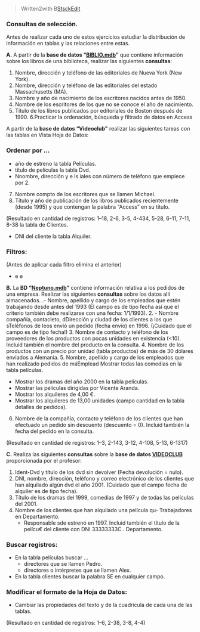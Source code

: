 


> Written2with B[StsckEdit](http://stackedit.io/)
### Consultas de selección.

Antes de realizar cada uno de estos ejercicios estudiar la distribución de información en tablas y las relaciones entre estas.

**A.** A partir de la **base de datos “[BIBLIO.mdb](http://descargas.teformas.com/Archivos%20Teformas/BIBLIO.accdb)”** que contiene información sobre los libros de una biblioteca, realizar las siguientes **consultas**:

1.  Nombre, dirección y teléfono de las editoriales de Nueva York (New York).
2.  Nombre, dirección y teléfono de las editoriales del estado Massachusetts (MA).
3.  Nombre y año de nacimiento de los escritores nacidos antes de 1950.
4.  Nombre de los escritores de los que no se conoce el año de nacimiento.
5.  Título de los libros publicados por editoriales de Boston después de 1990.
6.Practicar la ordenación, búsqueda y filtrado de datos en Access

A partir de la **base de datos “Videoclub"** realizar las siguientes tareas con las tablas en Vista Hoja de Datos:

### Ordenar por …

-   año de estreno la tabla Películas.
-   título de películas la tabla Dvd.
-   Nnombre, dirección y e ls iales con número de teléfono que empiece por 2.
7.  Nombre compto de los escritores que se llamen Michael.
8.  Título y año de publicación de los libros publicados recientemente (desde 1995) y que contengan la palabra “Access” en su titulo.

(Resultado en cantidad de registros: 1–18, 2-6, 3-5, 4-434, 5-28, 6-11, 7-11, 8-38 la tabla de Clientes.
-   DNI del cliente la tabla Alquiler.

### Filtros:

(Antes de aplicar cada filtro elimina el anterior)

-  e e 
  

**B.** La **BD “[Neptuno.mdb](http://descargas.teformas.com/Archivos%20Teformas/NEPTUNO.accdb)”** contiene información relativa a los pedidos de una empresa. Realizar las siguientes **consultas** sobre los datos allí almacenados.
.-   Nombre, apellido y cargo de los empleados que estén trabajando desde antes del 1993 (El campo es de tipo fecha así que el criterio también debe realizarse con una fecha: 1/1/1993).
2.   - Nombre compañía, contacleto, dDirección y ciudad de los clientes a los que sTeléfonos de leos envió un pedido (fecha envío) en 1996. (¡Cuidado que el campo es de tipo fecha!)
3.  Nombre de contacto y teléfono de los proveedores de los productos con pocas unidades en existencia (<10). Incluid también el nombre del producto en la consulta.
4.  Nombre de los productos con un precio por unidad (tabla productos) de más de 30 dólares enviados a Alemania.
5.  Nombre, apellido y cargo de los empleados que han realizado pedidos de máEmplead Mostrar todas las comedias en la tabla películas.
-   Mostrar los dramas del año 2000 en la tabla películas.
-   Mostrar las películas dirigidas por Vicente Aranda.
-   Mostrar los alquileres de 4,00 €.
-   Mostrar los alquileres de 13,00 unidades (campo cantidad en la tabla detalles de pedidos).
6.  Nombre de la compañía, contacto y teléfono de los clientes que han efectuado un pedido sin descuento (descuento = 0). Incluid también la fecha del pedido en la consulta.

(Resultado en cantidad de registros: 1–3, 2-143, 3-12, 4-108, 5-13, 6-1317)

**C.** Realiza las siguientes **consultas** sobre la **base de datos [VIDEOCLUB](http://descargas.teformas.com/Archivos%20Teformas/VIDEOCLUB.accdb)** proporcionada por el profesor:

1.  Ident-Dvd y título de los dvd sin devolver (Fecha devolución = nulo).
2.  DNI, nombre, dirección, teléfono y correo electrónico de los clientes que han alquilado algún dvd el año 2001. (Cuidado que el campo fecha de alquiler es de tipo fecha).
3.  Título de los dramas del 1999, comedias de 1997 y de todas las películas del 2001.
4.  Nombre de los clientes que han alquilado una película qu-   Trabajadores en Departamento.
    -   Responsable sde estrenó en 1997. Incluid también el título de la pelícu€ del cliente con DNI 33333333C .
Departamento.
  
  

### Buscar registros:

-   En la tabla películas buscar …
    -   directores que se llamen Pedro.
    -   directores o intérpretes que se llamen Alex.
-   En la tabla clientes buscar la palabra SE en cualquier campo.

### Modificar el formato de la Hoja de Datos:

-   Cambiar las propiedades del texto y de la cuadrícula de cada una de las tablas.

(Resultado en cantidad de registros: 1–6, 2-38, 3-8, 4-4)
<!--stackedit_data:
eyJoaXN0b3J5IjpbMjUxNjAwNzM1LC0xODk5NzA4NDk4LC01Nz
QxMzgyNl19
-->
